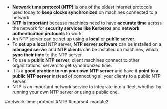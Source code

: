 -   **Network time protocol (NTP)** is one of the oldest internet protocols used today to **keep clocks synchronized** on machines connected to a network.
-   **NTP is important** because machines need to have **accurate time** across the network for **security services like Kerberos** and **network authentication protocols** to work.
-   An NTP server can be set up using a **local** or **public server**.
-   To **set up a local** NTP server, **NTP server software** can be installed on a **managed server** and **NTP clients** can be installed on machines, which **sync their time** to the NTP server.
-   To use a **public NTP server**, client machines connect to other organizations' servers to get synchronized time.
-   It is a **good practice to run your own NTP server** and have it **point to a public NTP server** instead of connecting all your clients to a public NTP server.
-   NTP is an important network service to integrate into a fleet, whether by running your own NTP server or using a public one.

#network-time-protocol #NTP #course4-module2 